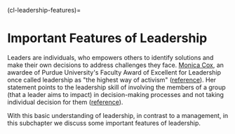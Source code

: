 (cl-leadership-features)=
# Important Features of Leadership

Leaders are individuals, who empowers others to identify solutions and make their own decisions to address challenges they face.
[Monica Cox](https://en.wikipedia.org/wiki/Monica_Cox), an awardee of Purdue University's Faculty Award of Excellent for Leadership once called leadership as "the highest way of activism" ([reference](https://twitter.com/DrMonicaCox/status/1299346141386022913)).
Her statement points to the leadership skill of involving the members of a group (that a leader aims to impact) in decision-making processes and not taking individual decision for them ([reference](https://www.management-issues.com/opinion/6087/the-leader-as-activist/#:~:text=But%20when%20they%20use%20constructive,in%2Da%2Dlifetime%20act.)).

With this basic understanding of leadership, in contrast to a management, in this subchapter we discuss some important features of leadership.

<!---need to add content from HackMD - Laura Acion--->
